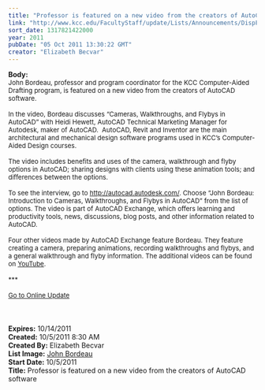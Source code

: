 ```yaml
---
title: "Professor is featured on a new video from the creators of AutoCAD software"
link: "http://www.kcc.edu/FacultyStaff/update/Lists/Announcements/DispForm.aspx?ID=466"
sort_date: 1317821422000
year: 2011
pubDate: "05 Oct 2011 13:30:22 GMT"
creator: "Elizabeth Becvar"
---
```


<div><b>Body:</b> <div class="ExternalClassCF840B178ADB480C98EF5287E4419A8D">
<div><font size="2">John Bordeau, professor and program coordinator for the KCC Computer-Aided Drafting program, is featured on a new video from the creators of AutoCAD software.</font></div><font size="2">
<div><br />In the video, Bordeau discusses “Cameras, Walkthroughs, and Flybys in AutoCAD” with Heidi Hewett, AutoCAD Technical Marketing Manager for Autodesk, maker of AutoCAD.  AutoCAD, Revit and Inventor are the main architectural and mechanical design software programs used in KCC’s Computer-Aided Design courses.</div>
<div><br />The video includes benefits and uses of the camera, walkthrough and flyby options in AutoCAD; sharing designs with clients using these animation tools; and differences between the options.</div>
<div><br />To see the interview, go to </font><a href="http://autocad.autodesk.com/"><font size="2">http://autocad.autodesk.com/</font></a><font size="2">. Choose “John Bordeau: Introduction to Cameras, Walkthroughs, and Flybys in AutoCAD” from the list of options. The video is part of AutoCAD Exchange, which offers learning and productivity tools, news, discussions, blog posts, and other information related to AutoCAD. </font></div><font size="2">
<div><br />Four other videos made by AutoCAD Exchange feature Bordeau. They feature creating a camera, preparing animations, recording walkthroughs and flybys, and a general walkthrough and flyby information. The additional videos can be found on <a href="http://www.youtube.com/">YouTube</a>.</div>
<div> </div>
<div>***</div>
<div> </div>
<div></font><font size="2"><a href="/FacultyStaff/update/Pages/dailyupdate.aspx">Go to Online Update</a></font></div>
<div><font size="2"></font> </div>
<div><font size="2"></font> </div>
<div><font size="2"></font> </div></div></div>
<div><b>Expires:</b> 10/14/2011</div>
<div><b>Created:</b> 10/5/2011 8:30 AM</div>
<div><b>Created By:</b> Elizabeth Becvar</div>
<div><b>List Image:</b> <a href="http://www.kcc.edu/FacultyStaff/update/PublishingImages/John-Bordeau056-sm-web.jpg">John Bordeau</a></div>
<div><b>Start Date:</b> 10/5/2011</div>
<div><b>Title:</b> Professor is featured on a new video from the creators of AutoCAD software</div>
